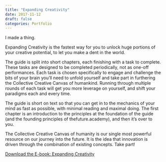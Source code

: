 ```yaml
---
title: "Expanding Creativity"
date: 2017-11-12
draft: false
categories: Portfolio
---
```


I made a thing.

Expanding Creativity is the fastest way for you to unlock huge portions of your creative potential, to let you make a dent in the world.

The guide is split into short chapters, each finishing with a task to complete. These tasks are designed to be completed periodically, not as one-off performances. Each task is chosen specifically to engage and challenge the bits of your brain you’ll need to unfold yourself and take part in furthering the Collective Creative Canvas of humankind. Running through multiple rounds of each task will get you more leverage on yourself, and shift your paradigms each and every time.

The guide is short on text so that you can get in to the mechanics of your mind as fast as possible, with minimal reading and maximal doing. The first chapter is an introduction to the principles at the foundation of the guide (and the founding principles of thefuture.academy), and then it’s over to you.

The Collective Creative Canvas of humanity is our single most powerful resource on our journey into the future. It is the idea that innovation is driven through the combination of existing concepts. Take part!

[Download the E-book: Expanding Creativity](/Expanding-Creativity.pdf)
